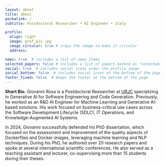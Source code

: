 ```yaml
---
layout: about
title: about
permalink: /
subtitle: Postdoctoral Researcher • AI Engineer • Italy

profile:
  align: right
  image: prof_pic.jpg
  image_circular: true # crops the image to make it circular
  address:

news: true  # includes a list of news items
selected_papers: false # includes a list of papers marked as "selected={true}"
social: true  # includes social icons under the profile image
social_bottom: false  # includes social icons at the bottom of the page
footer_fixed: false  # keeps the footer at the bottom of the page
---
```


**Short Bio.** Giovanni Rosa is a Postdoctoral Researcher at [URJC](https://www.urjc.es/) specializing in Generative AI for Software Engineering and Code Generation. Previously, he worked as an R&D AI Engineer for Machine Learning and Generative AI-based solutions. His work focused on business-critical use cases across the Software Development Lifecycle (SDLC), IT Operations, and Knowledge-Augmented AI Systems.

In 2024, Giovanni successfully defended his PhD dissertation, which focused on the assessment and improvement of the quality aspects of Dockerfiles and Docker images, leveraging machine learning and NLP techniques.
During his PhD, he authored over 20 research papers and spoke at several international scientific conferences.
He also served as a teaching assistant and lecturer, co-supervising more than 15 students during their theses.
